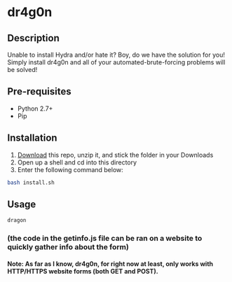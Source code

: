 dr4g0n
======
## Description
Unable to install Hydra and/or hate it? Boy, do we have the solution for you! Simply install dr4g0n and all of your automated-brute-forcing problems will be solved!
## Pre-requisites
- Python 2.7+
- Pip
## Installation
1. [Download](https://github.com/rydergibson/dr4g0n/archive/master.zip) this repo, unzip it, and stick the folder in your Downloads
2. Open up a shell and cd into this directory
3. Enter the following command below:
```bash
bash install.sh
```
## Usage
```bash
dragon
```
### (the code in the getinfo.js file can be ran on a website to quickly gather info about the form)
#### Note: As far as I know, dr4g0n, for right now at least, only works with HTTP/HTTPS website forms (both GET and POST).
